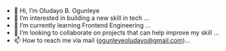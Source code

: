 - 👋 Hi, I’m Oludayo B. Ogunleye
- 👀 I’m interested in building a new skill in tech ...
- 🌱 I’m currently learning Frontend Engineering ...
- 💞️ I’m looking to collaborate on projects that can help improve my skill ...
- 📫 How to reach me via mail (ogunleyeoludayo@gmail.com)...

<!---
Dwezzy/Dwezzy is a ✨ special ✨ repository because its `README.md` (this file) appears on your GitHub profile.
You can click the Preview link to take a look at your changes.
--->
